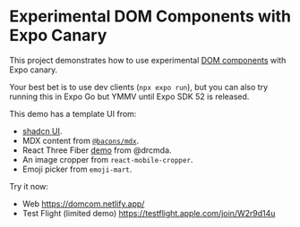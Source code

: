# Experimental DOM Components with Expo Canary

This project demonstrates how to use experimental [DOM components](https://docs.expo.dev/guides/dom-components/) with Expo canary.

Your best bet is to use dev clients (`npx expo run`), but you can also try running this in Expo Go but YMMV until Expo SDK 52 is released.

This demo has a template UI from:

- [shadcn UI](https://ui.shadcn.com/blocks).
- MDX content from [`@bacons/mdx`](https://github.com/EvanBacon/expo-mdx).
- React Three Fiber [demo](https://codesandbox.io/p/sandbox/re-using-gltfs-dix1y?file=%2Fpackage.json%3A10%2C3-10%2C23) from @drcmda.
- An image cropper from `react-mobile-cropper`.
- Emoji picker from `emoji-mart`.


Try it now:

- Web https://domcom.netlify.app/
- Test Flight (limited demo) https://testflight.apple.com/join/W2r9d14u
